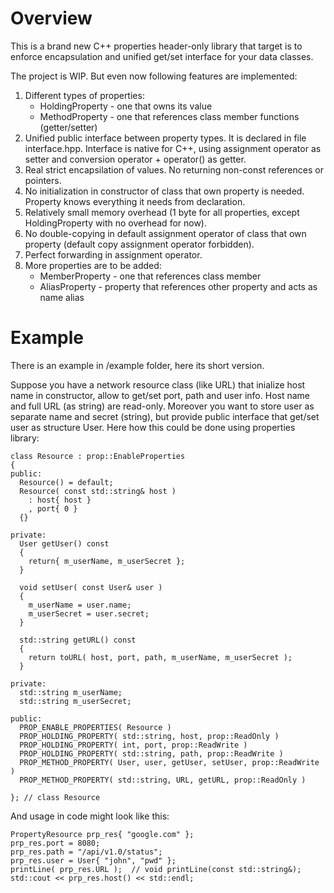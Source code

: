 # Overview
This is a brand new C++ properties header-only library that target is to enforce encapsulation and unified get/set interface for your data classes.

The project is WIP. But even now following features are implemented:
1. Different types of properties:
    * HoldingProperty - one that owns its value
    * MethodProperty - one that references class member functions (getter/setter)
2. Unified public interface between property types. It is declared in file interface.hpp. Interface is native for C++, using assignment operator as setter and conversion operator + operator() as getter.
3. Real strict encapsilation of values. No returning non-const references or pointers.
4. No initialization in constructor of class that own property is needed. Property knows everything it needs from declaration.
5. Relatively small memory overhead (1 byte for all properties, except HoldingProperty with no overhead for now).
6. No double-copying in default assignment operator of class that own property (default copy assignment operator forbidden).
7. Perfect forwarding in assignment operator.
8. More properties are to be added:
    * MemberProperty - one that references class member
    * AliasProperty - property that references other property and acts as name alias

# Example
There is an example in /example folder, here its short version.

Suppose you have a network resource class (like URL) that inialize host name in constructor, allow to get/set port, path and user info. Host name and full URL (as string) are read-only. Moreover you want to store user as separate name and secret (string), but provide public interface that get/set user as structure User. Here how this could be done using properties library:

    class Resource : prop::EnableProperties
    {
    public:
      Resource() = default;
      Resource( const std::string& host )
        : host{ host }
        , port{ 0 }
      {}

    private:
      User getUser() const
      {
        return{ m_userName, m_userSecret };
      }

      void setUser( const User& user )
      {
        m_userName = user.name;
        m_userSecret = user.secret;
      }

      std::string getURL() const
      {
        return toURL( host, port, path, m_userName, m_userSecret );
      }

    private:
      std::string m_userName;
      std::string m_userSecret;

    public:
      PROP_ENABLE_PROPERTIES( Resource )
      PROP_HOLDING_PROPERTY( std::string, host, prop::ReadOnly )
      PROP_HOLDING_PROPERTY( int, port, prop::ReadWrite )
      PROP_HOLDING_PROPERTY( std::string, path, prop::ReadWrite )
      PROP_METHOD_PROPERTY( User, user, getUser, setUser, prop::ReadWrite )
      PROP_METHOD_PROPERTY( std::string, URL, getURL, prop::ReadOnly )

    }; // class Resource
    
And usage in code might look like this:

    PropertyResource prp_res{ "google.com" };
    prp_res.port = 8080;
    prp_res.path = "/api/v1.0/status";
    prp_res.user = User{ "john", "pwd" };
    printLine( prp_res.URL );  // void printLine(const std::string&);
    std::cout << prp_res.host() << std::endl;
